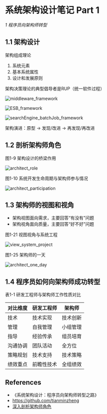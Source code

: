 # 系统架构设计笔记 Part 1

_1 程序员向架构师转型_

## 1.1 架构设计
架构组成理论
1. 系统元素
2. 基本系统属性
3. 设计和发展原则

架构决策理论的典型倡导者是RUP（统一软件过程）

![middleware_framework](https://s1.wailian.download/2020/04/05/middleware_framework-min.png)

![ESB_framework](https://s1.wailian.download/2020/04/05/ESB_framework-min.png)

![searchEngine_batchJob_framework](https://s1.wailian.download/2020/04/05/searchEngine_batchJob_framework-min.png)

架构演进：原型 -> 发现/改进 -> 再发现/再改进

## 1.2 剖析架构师角色
图1-9 架构设计的桥梁作用

![architect_role](https://s1.wailian.download/2020/04/05/architect_role-min.png)

图1-10 系统开发生命周期与架构师参与情况

![architect_participation](https://s1.wailian.download/2020/04/05/architect_participation-min.png)

## 1.3 架构师的视图和视角
- 架构视图面向需求，主要回答“有没有”问题
- 架构视角面向质量，主要回答“好不好”问题

图1-21 视图视角与系统工程

![view_system_project](https://s1.wailian.download/2020/04/05/view_system_project-min.png)

图1-25 架构师的一天

![architect_one_day](https://s1.wailian.download/2020/04/05/architect_one_day-min.png)

## 1.4 程序员如何向架构师成功转型
表1-1 研发工程师与架构师工作性质对比

对比维度 | 研发工程师 | 架构师
---|---|---
技术 | 技术实现 | 技术创新
管理 | 自我管理 | 小组管理
指导 | 经验传承 | 组员培育
沟通协调 | 团队活动 | 全方位
策略规划 | 技术支持 | 技术策略
绩效重点 | 前瞻性技术 | 全组绩效

## References
- 《系统架构设计：程序员向架构师转型之路》
- https://github.com/tianminzheng
- [深入剖析架构师角色](https://gitchat.csdn.net/columnTopic/5a584d38e286423809d4b0ef)